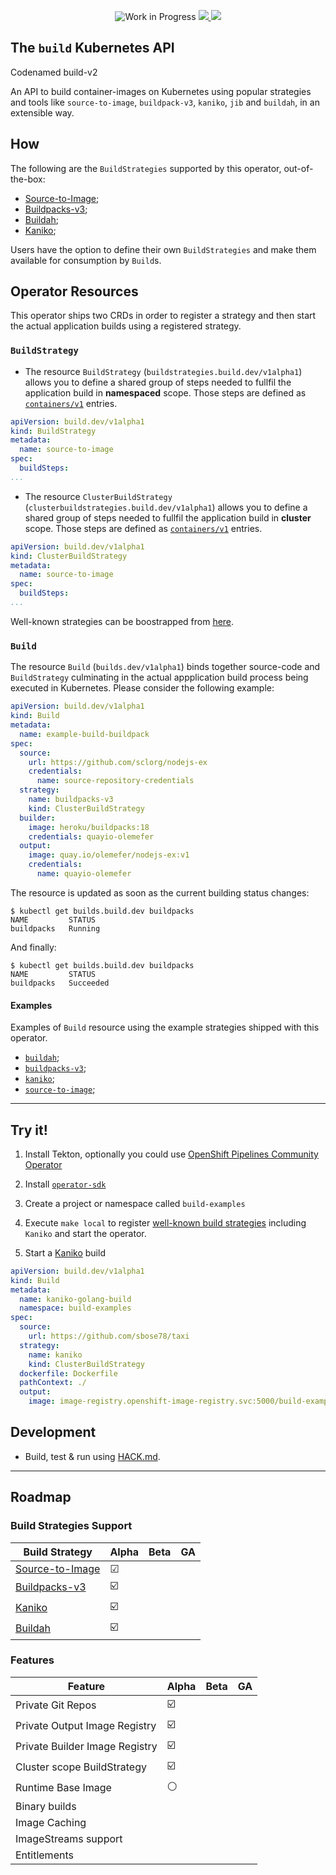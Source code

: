 <p align="center">
    <img alt="Work in Progress" src="https://img.shields.io/badge/Status-Work%20in%20Progress-informational">
    <a alt="GoReport" href="https://goreportcard.com/report/github.com/redhat-developer/build">
        <img src="https://goreportcard.com/badge/github.com/redhat-developer/build">
    </a>
    <a alt="Travis-CI Status" href="https://travis-ci.com/redhat-developer/build">
        <img src="https://travis-ci.com/redhat-developer/build.svg?branch=master">
    </a>
</p>

## The `build` Kubernetes API 

Codenamed build-v2

An API to build container-images on Kubernetes using popular strategies and tools like
`source-to-image`, `buildpack-v3`, `kaniko`, `jib` and `buildah`, in an extensible way.


## How

The following are the `BuildStrategies` supported by this operator, out-of-the-box:

* [Source-to-Image](samples/buildstrategy/source-to-image/README.md);
* [Buildpacks-v3](samples/buildstrategy/buildpacks-v3/README.md);
* [Buildah](samples/buildstrategy/buildah/README.md);
* [Kaniko](samples/buildstrategy/kaniko/README.md);

Users have the option to define their own `BuildStrategies` and make them available for consumption
by `Build`s.

## Operator Resources

This operator ships two CRDs in order to register a strategy and then start the actual
application builds using a registered strategy.

### `BuildStrategy`

- The resource `BuildStrategy` (`buildstrategies.build.dev/v1alpha1`) allows you to define a shared group of
steps needed to fullfil the application build in **namespaced** scope. Those steps are defined as
[`containers/v1`][corev1container] entries.

```yaml
apiVersion: build.dev/v1alpha1
kind: BuildStrategy
metadata:
  name: source-to-image
spec:
  buildSteps:
...
```

- The resource `ClusterBuildStrategy` (`clusterbuildstrategies.build.dev/v1alpha1`) allows you to define a shared group of
steps needed to fullfil the application build in **cluster** scope. Those steps are defined as
[`containers/v1`][corev1container] entries.

```yaml
apiVersion: build.dev/v1alpha1
kind: ClusterBuildStrategy
metadata:
  name: source-to-image
spec:
  buildSteps:
...
```

Well-known strategies can be boostrapped from [here](samples/buildstrategy).

### `Build`

The resource `Build` (`builds.dev/v1alpha1`) binds together source-code and `BuildStrategy`
culminating in the actual appplication build process being executed in Kubernetes. Please consider
the following example:

```yaml
apiVersion: build.dev/v1alpha1
kind: Build
metadata:
  name: example-build-buildpack 
spec:
  source:
    url: https://github.com/sclorg/nodejs-ex
    credentials:
      name: source-repository-credentials
  strategy:
    name: buildpacks-v3
    kind: ClusterBuildStrategy
  builder:
    image: heroku/buildpacks:18
    credentials: quayio-olemefer
  output:
    image: quay.io/olemefer/nodejs-ex:v1
    credentials:
      name: quayio-olemefer
```

The resource is updated as soon as the current building status changes:

```
$ kubectl get builds.build.dev buildpacks
NAME         STATUS
buildpacks   Running
```

And finally:

```
$ kubectl get builds.build.dev buildpacks
NAME         STATUS
buildpacks   Succeeded
```

#### Examples

Examples of `Build` resource using the example strategies shipped with this operator.

* [`buildah`](./samples/build/build_buildah_cr.yaml);
* [`buildpacks-v3`](./samples/build/build_buildpacks-v3_cr.yaml);
* [`kaniko`](./samples/build/build_kaniko_cr.yaml);
* [`source-to-image`](.samples/build/build_source-to-image_cr.yaml);

----

## Try it!

1. Install Tekton, optionally you could use
[OpenShift Pipelines Community Operator][pipelinesoperator]

2. Install [`operator-sdk`][operatorsdk]

3. Create a project or namespace called `build-examples`

4. Execute `make local` to register [well-known build strategies](samples/buildstrategies) including  `Kaniko`
and start the operator.

5. Start a [Kaniko](samples/build/build_kaniko_cr.yaml) build

```yaml
apiVersion: build.dev/v1alpha1
kind: Build
metadata:
  name: kaniko-golang-build
  namespace: build-examples
spec:
  source:
    url: https://github.com/sbose78/taxi
  strategy:
    name: kaniko
    kind: ClusterBuildStrategy
  dockerfile: Dockerfile
  pathContext: ./
  output:
    image: image-registry.openshift-image-registry.svc:5000/build-examples/taxi-app
```

## Development

* Build, test & run using [HACK.md](HACK.md).

----

## Roadmap

### Build Strategies Support

| Build Strategy                                                                  | Alpha | Beta | GA |
| ------------------------------------------------------------------------------- | ----- | ---- | -- |
| [Source-to-Image](samples/buildstrategy/buildstrategy_source-to-image_cr.yaml)  | ☑     |      |    |
| [Buildpacks-v3](samples/buildstrategy/buildstrategy_buildpacks-v3-cr.yaml)      | ☑️     |      |    |
| [Kaniko](samples/buildstrategy/buildstrategy_kaniko_cr.yaml)                    | ☑️     |      |    |
| [Buildah](samples/buildstrategy/buildstrategy_buildah_cr.yaml)                  | ☑️     |      |    |


### Features

| Feature               | Alpha | Beta | GA |
| --------------------- | ----- | ---- | -- |
| Private Git Repos     | ☑️     |      |    |
| Private Output Image Registry     | ☑️     |      |    |
| Private Builder Image Registry     | ☑️     |      |    |
| Cluster scope BuildStrategy     | ☑️     |      |    |
| Runtime Base Image    | ⚪️    |      |    |
| Binary builds         |       |      |    |
| Image Caching         |       |      |    |
| ImageStreams support  |       |      |    |
| Entitlements          |       |      |    |

[corev1container]: https://github.com/kubernetes/api/blob/v0.17.3/core/v1/types.go#L2106
[pipelinesoperator]: https://www.openshift.com/learn/topics/pipelines
[operatorsdk]: https://github.com/operator-framework/operator-sdk
